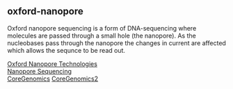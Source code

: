 ## oxford-nanopore

Oxford nanopore sequencing is a form of DNA-sequencing where molecules are passed through
a small hole (the nanopore). As the nucleobases pass through the nanopore the changes in current
are affected which allows the sequnce to be read out. 

[Oxford Nanopore Technologies](https://nanoporetech.com/how-it-works)    
[Nanopore Sequencing](https://en.wikipedia.org/wiki/Nanopore_sequencing)  
[CoreGenomics](http://core-genomics.blogspot.com/2012/01/how-does-nanopore-sequencer-work.html?m=1)
[CoreGenomics2](http://core-genomics.blogspot.com/2012/01/nanopore-sequencing-is-hype-about-to.html)


